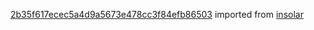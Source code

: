 [2b35f617ecec5a4d9a5673e478cc3f84efb86503](https://github.com/insolar/insolar/commit/2b35f617ecec5a4d9a5673e478cc3f84efb86503) imported from [insolar](https://github.com/insolar/insolar)

